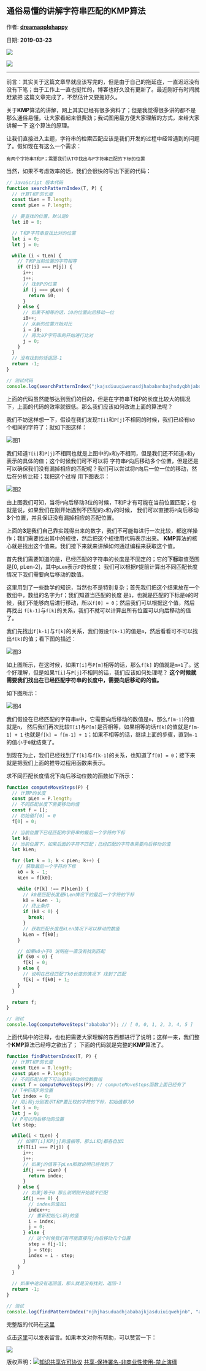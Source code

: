 ## 通俗易懂的讲解字符串匹配的**KMP**算法

作者: [**dreamapplehappy**](https://github.com/dreamapplehappy)

日期: **2019-03-23**

![](https://img.shields.io/badge/-%E6%95%B0%E6%8D%AE%E7%BB%93%E6%9E%84%E4%B8%8E%E7%AE%97%E6%B3%95-7057ff.svg?style=for-the-badge)

![](https://img.shields.io/github/issues/detail/comments/dreamapplehappy/blog/4.svg?style=for-the-badge)

---

前言：其实关于这篇文章早就应该写完的，但是由于自己的拖延症，一直迟迟没有没有下笔；由于工作上一直也挺忙的，博客也好久没有更新了。最近刚好有时间就赶紧把
这篇文章完成了，不然估计又要拖好久。

关于**KMP**算法的讲解，网上其实已经有很多资料了；但是我觉得很多讲的都不是那么通俗易懂，让大家看起来很费劲；我试图用最方便大家理解的方式，来给大家讲解一下
这个算法的原理。

让我们直接进入主题，字符串的检索匹配应该是我们开发的过程中经常遇到的问题了。假如现在有这么一个需求：
```
有两个字符串T和P；需要我们从T中找出与P字符串匹配的下标的位置
```

当然，如果不考虑效率的话，我们会很快的写出下面的代码：
```javascript
// JavaScript 版本代码
function searchPatternIndex(T, P) {
  // 计算T和P的长度
  const tLen = T.length;
  const pLen = P.length;

  // 要查找的位置，默认是0
  let i0 = 0;

  // T和P字符串查找比对的位置
  let i = 0;
  let j = 0;

  while (i < tLen) {
    // T和P当前位置的字符相等
    if (T[i] === P[j]) {
      i++;
      j++;
      // 找到P的位置
      if (j === pLen) {
        return i0;
      }
    } else {
      // 如果不相等的话，i0的位置向后移动一位
      i0++;
      // 从新的位置开始对比
      i = i0;
      // 再次从P字符串的开始进行比对
      j = 0;
    }
  }
  // 没有找到的话返回-1
  return -1;
}

// 测试代码
console.log(searchPatternIndex("jkajsdiuuqiwenasdjhababanbajhsdyqbhjabduagd", "ababa")); // 19
```

上面的代码虽然能够达到我们的目的，但是在字符串T和P的长度比较大的情况下，上面的代码的效率就很低。那么我们应该如何改进上面的算法呢？

我们不妨这样想一下，假设在我们发现`T[i]`和`P[j]`不相同的时候，我们已经有`k0`个相同的字符了；就如下图这样：

![图1](images/kmp-1.png)

我们知道`T[i]`和`P[j]`不相同也就是上图中的`x`和`y`不相同，但是我们还不知道`x`和`y`表示的具体的值；这个时候我们可不可以将
字符串`P`向后移动多个位置，但是还是可以确保我们没有漏掉相应的匹配呢？我们可以尝试将`P`向后一位一位的移动，然后在分析比较；我把这个过程
用下图表示：

![图2](images/kmp-2.png)

由上图我们可知，当将`P`向后移动3位的时候，T和P才有可能在当前位置匹配；也就是说，如果我们在刚开始遇到不匹配的`x`和`y`的时候，
我们可以直接将`P`向后移动**3**个位置，并且保证没有漏掉相应的匹配位置。

上面的**3**是我们自己靠实践得出来的数字，我们不可能每进行一次比较，都这样操作；我们需要找出其中的规律，然后把这个规律用代码表示出来。
**KMP**算法的核心就是找出这个值来。我们接下来就来讲解如何通过编程来获取这个值。

首先我们需要知道的是，已经匹配的字符串的长度是不固定的；它的**下标**取值范围是[0, pLen-2]，其中`pLen`表示`P`的长度；
我们可以根据`P`提前计算出不同匹配长度情况下我们需要向后移动的数值。

这里用到了一些数学的知识，当然也不是特别复杂；首先我们把这个结果放在一个数组中，数组的名字为`f`；我们知道当匹配的长度
是`1`，也就是匹配的下标是`0`的时候，我们不能够向后进行移动，所以`f[0] = 0`；然后我们可以根据这个值，然后再找出
`f[k-1]`与`f[k]`的关系，我们不就可以计算出所有位置可以向后移动的值了。

我们先找出`f[k-1]`与`f[k]`的关系，我们假设`f[k-1]`的值是`m`，然后看看可不可以找出`f[k]`的值；看下图的描述：

![图3](images/kmp-3.png)

如上图所示，在这时候，如果`T[i]`与`P[m]`相等的话，那么`f[k]`
的值就是`m+1`了。这个好理解，但是如果`T[i]`与`P[j]`不相同的话，我们应该如何处理呢？
**这个时候就需要我们找出在已经匹配字符串的长度中，需要向后移动的的值。**

如下图所示：

![图4](images/kmp-4.png)

我们假设在已经匹配的字符串`m`中，它需要向后移动的数值是`n`，那么`f[m-1]`的值就是`n`，
然后我们再次比较`T[i]`与`P[n]`是否相等，如果相等的话`f[k]`的值就是`f[m-1] + 1`
也就是`f[k] = f[m-1] + 1`；如果不相等的话，继续上面的步骤，直到`m-1`的值小于`0`就结束了。

到现在为止，我们已经找到了`f[k]`与`f[k-1]`的关系，也知道了`f[0] = 0`；接下来就是把我们上面的推导过程用函数来表示。

求不同匹配长度情况下向后移动位数的函数如下所示：

```javascript
function computeMoveSteps(P) {
  // 计算P的长度
  const pLen = P.length;
  // 不同匹配长度下需要移动的值
  const f = [];
  // 初始值f[0] = 0
  f[0] = 0;

  // 当前位置下已经匹配的字符串的最后一个字符的下标
  let k0;
  // 当前位置下，如果后面的字符不匹配；已经匹配的字符串需要向后移动的值
  let kLen;

  for (let k = 1; k < pLen; k++) {
    // 获取最后一个字符的下标
    k0 = k - 1;
    kLen = f[k0];

    while (P[k] !== P[kLen]) {
      // k0是匹配长度是kLen情况下的最后一个字符的下标
      k0 = kLen - 1;
      // 终止条件
      if (k0 < 0) {
        break;
      }
      // 获取匹配长度是kLen情况下可以移动的数值
      kLen = f[k0];
    }

    // 如果k0小于0 说明在一直没有找到匹配
    if (k0 < 0) {
      f[k] = 0;
    } else {
      // 说明在已经匹配了k0长度的情况下 找到了匹配
      f[k] = f[k0] + 1;
    }
  }

  return f;
}

// 测试
console.log(computeMoveSteps("abababa")); // [ 0, 0, 1, 2, 3, 4, 5 ]
```

上面代码中的注释，也也把需要大家理解的东西都进行了说明；这样一来，我们整个**KMP**算法已经呼之欲出了；
下面的代码就是完整的**KMP**算法了。

```javascript
function findPatternIndex(T, P) {
  // 计算T和P的长度
  const tLen = T.length;
  const pLen = P.length;
  // 不同匹配长度下可以向后移动的位数数组
  const f = computeMoveSteps(P); // computeMoveSteps函数上面已经有了
  // T中匹配P的位置
  let index = 0;
  // 用i和j分别表示T和P要比较的字符的下标，初始值都为0
  let i = 0;
  let j = 0;
  // P可以向后移动的位置
  let step;

  while(i < tLen) {
    // 如果T[i]和P[j]的值相等，那么i和j都各自加1
	if(T[i] === P[j]) {
	  i++;
	  j++;
	  // 如果j的值等于pLen那就说明已经找到了
	  if(j === pLen) {
	    return index;
	  }
	} else {
	  // 如果j等于0 那么说明刚开始就不匹配
	  if(j === 0) {
	    // index的值加1
	    index++;
	    // 重新初始化i和j的值
	    i = index;
	    j = 0;
	  } else {
	    // 这个时候我们有可能直接将j向后移动几个位置
		step = f[j-1];
		j = step;
		index = i - step;
	  }
	}
  }

  // 如果中途没有返回值，那么就是没有找到，返回-1
  return -1;
}

// 测试
console.log(findPatternIndex("njhjhasuduadhjababajkjasduiuiqwehjnb", "ababa")); // 14
```

完整版的代码在[这里](kmp.js)

点击[这里](https://github.com/dreamapplehappy/blog/issues/4)可以发表留言。如果本文对你有帮助，可以赞赏一下：

![](../../../resource/images/wechat-appreciate.jpg)

版权声明：[![知识共享许可协议](https://i.creativecommons.org/l/by-nc-nd/3.0/80x15.png)](http://creativecommons.org/licenses/by-nc-nd/3.0/) [共享-保持署名-非商业性使用-禁止演绎](http://creativecommons.org/licenses/by-nc-nd/3.0/)
























